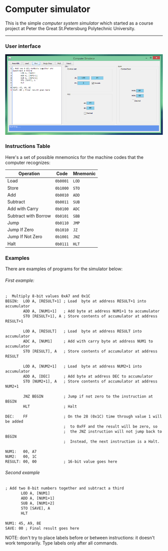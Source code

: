 # Computer simulator

This is the simple *computer system simulator* which started as a course project at Peter the Great St.Petersburg Polytechnic University.

---

### User interface

![Main window](screenshots/main_window.png "Main Window")

### Instructions Table

Here's a set of possible mnemonics for the machine codes that the computer recognizes:

| Operation            | Code     | Mnemonic   |
|----------------------|----------|------------|
| Load                 | `0b0001` | `LOD`      |
| Store                | `0b1000` | `STO`      |
| Add                  | `0b0010` | `ADD`      |
| Subtract             | `0b0011` | `SUB`      |
| Add with Carry       | `0b0100` | `ADC`      |
| Subtract with Borrow | `0b0101` | `SBB`      |
| Jump                 | `0b0110` | `JMP`      |
| Jump If Zero         | `0b1010` | `JZ `      |
| Jump If Not Zero     | `0b1001` | `JNZ`      |
| Halt                 | `0b0111` | `HLT`      |

### Examples

There are examples of programs for the simulator below:</p>
###### First example:

```text
;  Multiply 8-bit values 0xA7 and 0x1C
BEGIN:  LOD A, [RESULT+1] ; Load  byte at address RESULT+1 into accumulator
        ADD A, [NUM1+1]   ; Add byte at address NUM1+1 to accumulator
        STO [RESULT+1], A ; Store contents of accumulator at address RESULT+1

        LOD A, [RESULT]   ; Load  byte at address RESULT into accumulator
        ADC A, [NUM1]     ; Add with carry byte at address NUM1 to accumulator
        STO [RESULT], A   ; Store contents of accumulator at address RESULT

        LOD A, [NUM2+1]   ; Load  byte at address NUM2+1 into accumulator
        ADD A, [DEC]      ; Add byte at address DEC to accumulator
        STO [NUM2+1], A   ; Store contents of accumulator at address NUM2+1

        JNZ BEGIN         ; Jump if not zero to the instruction at BEGIN
        HLT               ; Halt
        
DEC:    FF                ; On the 28 (0x1C) time through value 1 will be added
                          ;  to 0xFF and the result will be zero, so
                          ;  the JNZ instruction will not jump back to BEGIN
                          ;  Instead, the next instruction is a Halt.

NUM1:   00, A7
NUM2:   00, 1C
RESULT: 00, 00            ; 16-bit value goes here
```

###### Second example

```text
; Add two 8-bit numbers together and subtract a third
       LOD A, [NUM1]
       ADD A, [NUM1+1]
       SUB A, [NUM1+2]
       STO [SAVE], A
       HLT

NUM1: 45, A9, 8E
SAVE: 00 ; Final result goes here
```

NOTE: don't try to place labels before or between instructions: it doesn't work temporarily. Type labels only after all commands.
